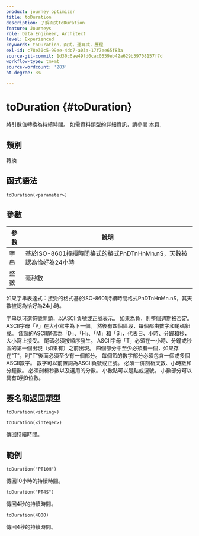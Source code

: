 ```yaml
---
product: journey optimizer
title: toDuration
description: 了解函式toDuration
feature: Journeys
role: Data Engineer, Architect
level: Experienced
keywords: toDuration，函式，運算式，歷程
exl-id: c78e30c5-99ee-4dc7-a03a-17f7ee65f83a
source-git-commit: 1d30c6ae49fd0cac0559eb42a629b59708157f7d
workflow-type: tm+mt
source-wordcount: '283'
ht-degree: 3%

---
```


# toDuration {#toDuration}

將引數值轉換為持續時間。 如需資料類型的詳細資訊，請參閱 [本頁](../expression/data-types.md).

## 類別

轉換

## 函式語法

`toDuration(<parameter>)`

## 參數

| 參數 | 說明 |
|--- |--- |
| 字串 | 基於ISO-8601持續時間格式的格式PnDTnHnMn.nS，天數被認為恰好為24小時 |
| 整數 | 毫秒數 |

如果字串表達式：接受的格式基於ISO-8601持續時間格式PnDTnHnMn.nS，其天數被認為恰好為24小時。

字串以可選符號開頭，以ASCII負號或正號表示。 如果為負，則整個週期被否定。 ASCII字母「P」在大小寫中為下一個。 然後有四個區段，每個都由數字和尾碼組成。 各節的ASCII尾碼為「D」、「H」、「M」和「S」，代表日、小時、分鐘和秒，大小寫上接受。 尾碼必須按順序發生。 ASCII字母「T」必須在一小時、分鐘或秒區的第一個出現（如果有）之前出現。 四個部分中至少必須有一個，如果存在&quot;T&quot;，則&quot;T&quot;後面必須至少有一個部分。 每個節的數字部分必須包含一個或多個ASCII數字。 數字可以前置詞為ASCII負號或正號。 必須一併剖析天數、小時數和分鐘數。 必須剖析秒數以及選用的分數。 小數點可以是點或逗號。 小數部分可以具有0到9位數。

## 簽名和返回類型

`toDuration(<string>)`

`toDuration(<integer>)`

傳回持續時間。

## 範例

`toDuration("PT10H")`

傳回10小時的持續時間。

`toDuration("PT4S")`

傳回4秒的持續時間。

`toDuration(4000)`

傳回4秒的持續時間。
